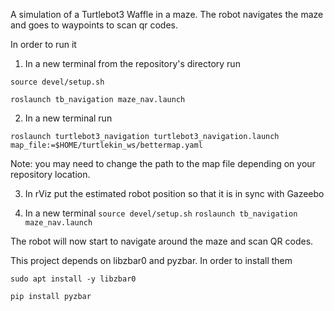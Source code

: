 A simulation of a Turtlebot3 Waffle in a maze. The robot navigates the maze and goes to waypoints to scan qr codes. 

In order to run it 
1. In a new terminal from the repository's directory run

`source devel/setup.sh` 

`roslaunch tb_navigation maze_nav.launch`


2. In a new terminal run

`roslaunch turtlebot3_navigation turtlebot3_navigation.launch map_file:=$HOME/turtlekin_ws/bettermap.yaml`

Note: you may need to change the path to the map file depending on your repository location. 

3. In rViz put the estimated robot position so that it is in sync with Gazeebo

4. In a new terminal
`source devel/setup.sh` 
`roslaunch tb_navigation maze_nav.launch` 

The robot will now start to navigate around the maze and scan QR codes. 

This project depends on libzbar0 and pyzbar. In order to install them

`sudo apt install -y libzbar0` 

`pip install pyzbar`

